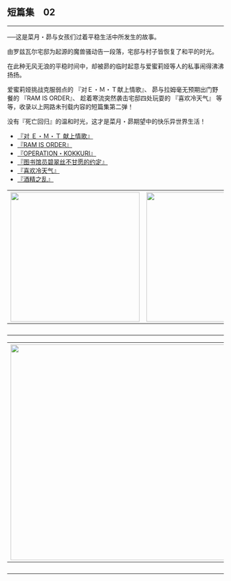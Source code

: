 ## 短篇集　02

------

──这是菜月・昴与女孩们过着平稳生活中所发生的故事。

由罗兹瓦尔宅邸为起源的魔兽骚动告一段落，宅邸与村子皆恢复了和平的时光。

在此种无风无浪的平稳时间中，却被昴的临时起意与爱蜜莉娅等人的私事闹得沸沸扬扬。

爱蜜莉娅挑战克服弱点的 『对Ｅ・Ｍ・Ｔ献上情歌』、 昴与拉姆毫无预期出门野餐的 『RAM IS ORDER』、 趁着寒流突然袭击宅邸四处玩耍的 『喜欢冷天气』 等等，收录以上网路未刊载内容的短篇集第二弹！

没有『死亡回归』的温和时光，这才是菜月・昴期望中的快乐异世界生活！



- [『对 Ｅ・Ｍ・Ｔ 献上情歌』](01.html)
- [『RAM IS ORDER』](02.html)
- [『OPERATION・KOKKURI』](03.html)
- [『图书馆员碧翠丝不甘愿的约定』](04.html)
- [『喜欢冷天气』](05.html)
- [『酒精之乱』](06.html)


| <img width="300" src="/res/img/article/chapter999/short02/00-a.jpg" /> | <img width="300" src="/res/img/article/chapter999/short02/00-b.jpg" /> | <img width="300" src="/res/img/article/chapter999/short02/00-c.jpg" /> | <img width="300" src="/res/img/article/chapter999/short02/00-d.jpg" /> | <img width="300" src="/res/img/article/chapter999/short02/11.jpg" /> |
|:------:|:------:|:------:|:------:|:------:|
| 　 | 　 | 　 | 　 | 　 |


| <img width="500" src="/res/img/article/chapter999/short02/12.jpg" /> | <img width="500" src="/res/img/article/chapter999/short02/13.jpg" /> |
|:------:|:------:|
| 　 | 　 |

